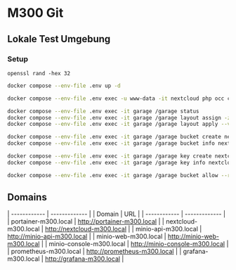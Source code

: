 # M300 Git

## Lokale Test Umgebung

### Setup

```
openssl rand -hex 32
```

```bash
docker compose --env-file .env up -d
```

```bash
docker compose --env-file .env exec -u www-data -it nextcloud php occ config:app:set serverinfo token --value "6b23104a8d96fd1fe3b238e122944af5b11593205b5162fa6790cce1a5c419da"
```

```bash
docker compose --env-file .env exec -it garage /garage status
docker compose --env-file .env exec -it garage /garage layout assign -z dc1 -c 1G <node_id>
docker compose --env-file .env exec -it garage /garage layout apply --version 1

docker compose --env-file .env exec -it garage /garage bucket create nextcloud-bucket
docker compose --env-file .env exec -it garage /garage bucket info nextcloud-bucket

docker compose --env-file .env exec -it garage /garage key create nextcloud-app-key
docker compose --env-file .env exec -it garage /garage key info nextcloud-app-key

docker compose --env-file .env exec -it garage /garage bucket allow --read --write --owner nextcloud-bucket --key nextcloud-app-key

```

## Domains

| ------------ | ------------- |
| Domain       | URL           |
| ------------ | ------------- |
| portainer-m300.local | http://portainer-m300.local |
| nextcloud-m300.local | http://nextcloud-m300.local |
| minio-api-m300.local | http://minio-api-m300.local |
| minio-web-m300.local | http://minio-web-m300.local |
| minio-console-m300.local | http://minio-console-m300.local |
| prometheus-m300.local | http://prometheus-m300.local |
| grafana-m300.local | http://grafana-m300.local |
